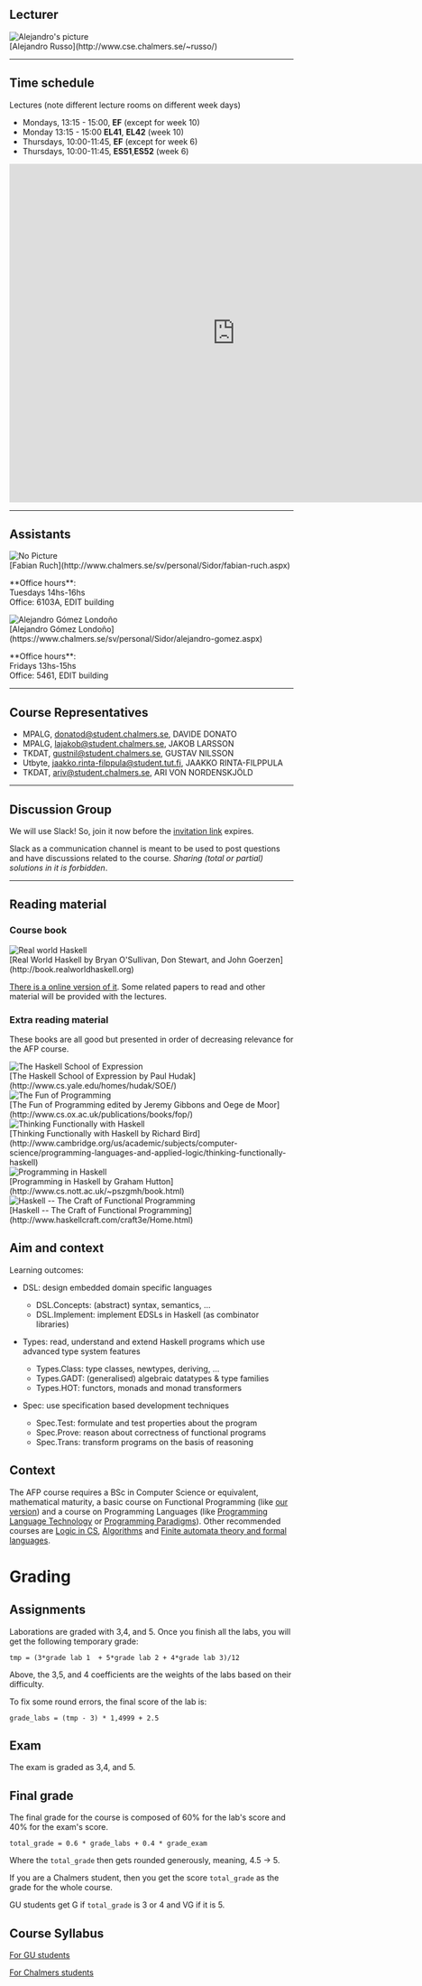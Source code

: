 <!-- Added weird extra section, because otherwise Alejandro's does not appear -->
<!-- ## Empty -->
<!-- --- -->

## Lecturer

<div class="row">
  <div class="col-sm-2 col-xs-6 text-center">
    <div class="thumbnail">
      <img class="img-no-resize"
           src="http://www.cse.chalmers.se/~russo/_files/ale2.jpg"
           alt="Alejandro's picture">
      <div class="caption">
        [Alejandro Russo](http://www.cse.chalmers.se/~russo/)
      </div>
    </div>
  </div>
</div>

---

## Time schedule

Lectures (note different lecture rooms on different week days)

* Mondays, 13:15 - 15:00, **EF** (except for week 10)
* Monday 13:15 - 15:00 **EL41**, **EL42** (week 10)
* Thursdays, 10:00-11:45, **EF** (except for week 6)
* Thursdays, 10:00-11:45, **ES51**,**ES52** (week 6)

<div class="embed-responsive embed-responsive-16by9">
  <iframe class="embed-responsive-item"
  src="https://se.timeedit.net/web/chalmers/db1/public/riqvZQY75ZXZ07Qy6Y7Q16706QZ336Q5q090551Q0Yo4og6.html"
         style="border: 0" width="800" height="600" frameborder="0"
         scrolling="yes">
</iframe>
</div>

---

## Assistants

<div class="row">
  <div class="col-sm-3 col-xs-6 text-center">
    <div class="thumbnail">
      <img class="img-no-resize"
           src=""
           alt="No Picture">
      <div class="caption">
        [Fabian Ruch](http://www.chalmers.se/sv/personal/Sidor/fabian-ruch.aspx)
        <p>**Office hours**:<br>
          Tuesdays 14hs-16hs<br>
          Office: 6103A, EDIT building</p>
      </div>
    </div>
  </div>
  <div class="col-sm-3 col-xs-6 text-center">
    <div class="thumbnail">
      <img class="img-no-resize"
            src=""
            alt="Alejandro Gómez Londoño">
      <div class="caption">
        [Alejandro Gómez Londoño](https://www.chalmers.se/sv/personal/Sidor/alejandro-gomez.aspx)
        <p>**Office hours**:<br>
          Fridays 13hs-15hs<br>
          Office: 5461, EDIT building</p>
      </div>
    </div>
  </div>
</div>

---

## Course Representatives

* MPALG, donatod@student.chalmers.se, DAVIDE DONATO
* MPALG, lajakob@student.chalmers.se, JAKOB LARSSON
* TKDAT, gustnil@student.chalmers.se, GUSTAV NILSSON
* Utbyte, jaakko.rinta-filppula@student.tut.fi, JAAKKO RINTA-FILPPULA
* TKDAT, ariv@student.chalmers.se, ARI VON NORDENSKJÖLD

---

## Discussion Group

We will use Slack! So, join it now before the [invitation link](https://join.slack.com/t/afp-chalmers/shared_invite/enQtMjk4NTk5Mzk2MzI1LWRjYjAxMDlhNzU1M2ViZmQ2NzQ2ZDQ5ZjgxODA4NmQ1ZTk3ZjRjYWQyZGIyZmZjOTg1NWM3OWYwMmVjMjhjODA) expires.

Slack as a communication channel is meant to be used to post questions and have
discussions related to the course. *Sharing (total or partial) solutions in it
is forbidden*.

---

## Reading material

### Course book

<div class="col-sm-2 col-xs-6 text-center">
	<div class="thumbnail">
		<img class="img-no-resize"
                src="http://book.realworldhaskell.org/support/rwh-200.jpg"
                alt="Real world Haskell">
		<div class="caption">
			[Real World Haskell by Bryan
O'Sullivan, Don Stewart, and John Goerzen](http://book.realworldhaskell.org)
		  </div>
	</div>
</div>

[There is a online version of it](http://book.realworldhaskell.org/read/).
Some related papers to read and other
material will be provided with the lectures.

<!-- Trick to avoid wrapping around more text than it should -->
<div class="row">

</div>

### Extra reading material


These books are all good but presented in order of decreasing relevance for the
AFP course.

<div class="row">

<div class="col-sm-2 col-xs-6 text-center">
	<div class="thumbnail">
		<img class="img-no-resize"
                src="http://www.cs.yale.edu/homes/hudak/SOE/SOECover.gif"
                alt="The Haskell School of Expression">
		<div class="caption">
			[The Haskell School of Expression by Paul Hudak](http://www.cs.yale.edu/homes/hudak/SOE/)
		  </div>
	</div>
</div>

<div class="col-sm-2 col-xs-6 text-center">
	<div class="thumbnail">
		<img class="img-no-resize"
                src="http://www.cs.ox.ac.uk/publications/books/fop/fop.gif"
                alt="The Fun of Programming">
		<div class="caption">
			[The Fun of Programming edited by Jeremy Gibbons and Oege de Moor](http://www.cs.ox.ac.uk/publications/books/fop/)
		  </div>
	</div>
</div>

<div class="col-sm-2 col-xs-6 text-center">
	<div class="thumbnail">
		<img class="img-no-resize"
                src="http://assets.cambridge.org/97811074/52640/cover/9781107452640.jpg"
                alt="Thinking Functionally with Haskell">
		<div class="caption">
		[Thinking Functionally with Haskell by Richard Bird](http://www.cambridge.org/us/academic/subjects/computer-science/programming-languages-and-applied-logic/thinking-functionally-haskell)
		  </div>
	</div>
</div>


<div class="col-sm-2 col-xs-6 text-center">
	<div class="thumbnail">
		<img class="img-no-resize"
                src="http://www.cs.nott.ac.uk/~pszgmh/cover-med.jpg"
                alt="Programming in Haskell">
		<div class="caption">
			[Programming in Haskell by Graham Hutton](http://www.cs.nott.ac.uk/~pszgmh/book.html)
		  </div>
	</div>
</div>

<div class="col-sm-2 col-xs-6 text-center">
	<div class="thumbnail">
		<img class="img-no-resize"
                src="http://www.haskellcraft.com/craft3e/Home_files/shapeimage_2.png"
                alt="Haskell -- The Craft of Functional Programming">
		<div class="caption">
			[Haskell -- The Craft of Functional Programming](http://www.haskellcraft.com/craft3e/Home.html)
		  </div>
	</div>
</div>


</div>


## Aim and context

Learning outcomes:

* DSL: design embedded domain specific languages
  - DSL.Concepts: (abstract) syntax, semantics, ...
  - DSL.Implement: implement EDSLs in Haskell (as combinator libraries)

* Types: read, understand and extend Haskell programs which use advanced type system features
  - Types.Class: type classes, newtypes, deriving, ...
  - Types.GADT: (generalised) algebraic datatypes & type families
  - Types.HOT: functors, monads and monad transformers

* Spec: use specification based development techniques
  - Spec.Test: formulate and test properties about the program
  - Spec.Prove: reason about correctness of functional programs
  - Spec.Trans: transform programs on the basis of reasoning

## Context

The AFP course requires a BSc in Computer Science or equivalent, mathematical
maturity, a basic course on Functional Programming (like [our
version](https://www.student.chalmers.se/sp/course?course_id=20841)) and a
course on Programming Languages (like [Programming Language
Technology](https://www.student.chalmers.se/sp/course?course_id=20880) or
[Programming
Paradigms](https://www.student.chalmers.se/sp/course?course_id=20742)). Other
recommended courses are [Logic in
CS](https://www.student.chalmers.se/sp/course?course_id=19994),
[Algorithms](https://www.student.chalmers.se/sp/course?course_id=21111) and
[Finite automata theory and formal
languages](https://www.student.chalmers.se/sp/course?course_id=20875).

# Grading

## Assignments

Laborations are graded with 3,4, and 5.  Once you finish all the labs, you will
get the following temporary grade:

```
tmp = (3*grade lab 1  + 5*grade lab 2 + 4*grade lab 3)/12
```

Above, the 3,5, and 4 coefficients are the weights of the labs based on their
difficulty.

To fix some round errors, the final score of the lab is:

```
grade_labs = (tmp - 3) * 1,4999 + 2.5
```

## Exam

The exam is graded as 3,4, and 5.

## Final grade

The final grade for the course is composed of 60% for the lab's score and 40% for
the exam's score.

```
total_grade = 0.6 * grade_labs + 0.4 * grade_exam
```

Where the `total_grade` then gets rounded generously, meaning, 4.5 -> 5.

If you are a Chalmers student, then you get the score `total_grade` as the grade
for the whole course.

GU students get G if `total_grade` is 3 or 4 and VG if it is 5.

## Course Syllabus

[For GU students](http://kursplaner.gu.se/english/dit260.pdf)

[For Chalmers students](https://www.student.chalmers.se/sp/course?course_id=25054)
